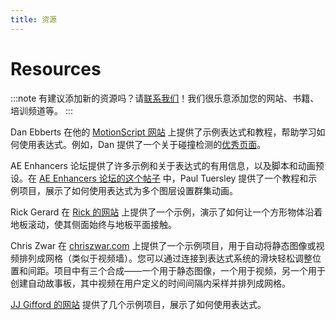 ```yaml
---
title: 资源
---
```

# Resources

:::note
有建议添加新的资源吗？请[联系我们](mailto\:hi@docsforadobe.dev)！我们很乐意添加您的网站、书籍、培训频道等。
:::

Dan Ebberts 在他的 [MotionScript 网站](https://www.motionscript.com/) 上提供了示例表达式和教程，帮助学习如何使用表达式。例如，Dan 提供了一个关于碰撞检测的[优秀页面](http://www.motionscript.com/design-guide/collision.html)。

AE Enhancers 论坛提供了许多示例和关于表达式的有用信息，以及脚本和动画预设。在 [AE Enhancers 论坛的这个帖子](https://aenhancers.com/viewtopic.php?t=630) 中，Paul Tuersley 提供了一个教程和示例项目，展示了如何使用表达式为多个图层设置群集动画。

Rick Gerard 在 [Rick 的网站](https://hottek.net/2007/11/square-wheels.html) 上提供了一个示例，演示了如何让一个方形物体沿着地板滚动，使其侧面始终与地板平面接触。

Chris Zwar 在 [chriszwar.com](http://chriszwar.com/wordpress/2008/11/imagegrids/) 上提供了一个示例项目，用于自动将静态图像或视频排列成网格（类似于视频墙）。您可以通过连接到表达式系统的滑块轻松调整位置和间距。项目中有三个合成——一个用于静态图像，一个用于视频，另一个用于创建自动故事板，其中视频在用户定义的时间间隔内采样并排列成网格。

[JJ Gifford 的网站](http://www.jjgifford.com/expressions/) 提供了几个示例项目，展示了如何使用表达式。
